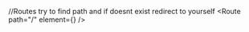 //Routes try to find path and if doesnt exist redirect to yourself
<Routes>
<Route path="/" element={<Home />} />
</Routes>
